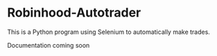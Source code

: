 # Robinhood-Autotrader
This is a Python program using Selenium to automatically make trades.

Documentation coming soon
